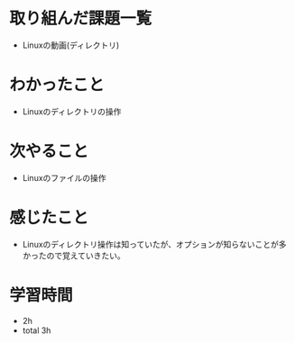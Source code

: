 # 取り組んだ課題一覧
- Linuxの動画(ディレクトリ)

# わかったこと
- Linuxのディレクトリの操作

# 次やること
- Linuxのファイルの操作

# 感じたこと
- Linuxのディレクトリ操作は知っていたが、オプションが知らないことが多かったので覚えていきたい。

# 学習時間
- 2h
- total 3h


